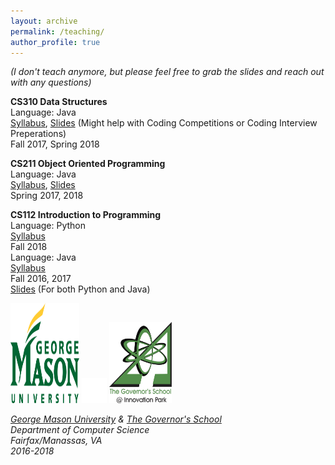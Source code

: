 ```yaml
---
layout: archive
permalink: /teaching/
author_profile: true
---
```

*(I don't teach anymore, but please feel free to grab the slides and reach out with any questions)*


**CS310 Data Structures**\
Language: Java\
[Syllabus](https://cs.gmu.edu/media/syllabi/Spring2018/CS_310All_Instructors.html), [Slides](https://drive.google.com/drive/folders/1umpJzAnVydDcwJlG2zywNcD8ONL1dWep) (Might help with Coding Competitions or Coding Interview Preperations)\
Fall 2017, Spring 2018

**CS211 Object Oriented Programming**\
Language: Java\
[Syllabus](https://mason.gmu.edu/~jkrishn2/cs211.html), [Slides](https://drive.google.com/drive/folders/1Ld6ZXtY2IdJUz79oGyIARFB4doexqHfo?usp=sharing)\
Spring 2017, 2018

**CS112 Introduction to Programming**\
Language: Python\
[Syllabus](https://cs.gmu.edu/media/syllabi/Fall2018/CS_112Dimitriadis_Krishnan_Snyder_Zhongall.html)\
Fall 2018\
Language: Java\
[Syllabus](https://mason.gmu.edu/~jkrishn2/cs112g01.html)\
Fall 2016, 2017\
[Slides](https://drive.google.com/drive/folders/1lH3CreeoFl_RSQor8jtMtVKLpeyY1CMx?usp=sharing) (For both Python and Java)

<img src='/images/gmu_icon.png' width="110" height="160">
<img src='/images/BLANK_ICON.png' width="40" height="40"> 
<img src='/images/govschool.jpeg' width="100" height="130">

 
*[George Mason University](https://cs.gmu.edu) & [The Governor's School](https://governors.pwcs.edu)*\
*Department of Computer Science*\
*Fairfax/Manassas, VA*\
*2016-2018*
